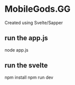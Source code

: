 # MobileGods.GG

Created using Svelte/Sapper

## run the app.js
node app.js

## run the svelte
npm install
npm run dev


